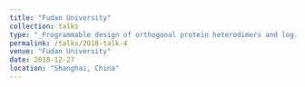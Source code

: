 ```yaml
---
title: "Fudan University"
collection: talks
type: "_Programmable design of orthogonal protein heterodimers and logic gates_"
permalink: /talks/2018-talk-4
venue: "Fudan University"
date: 2018-12-27
location: "Shanghai, China"
---
```

